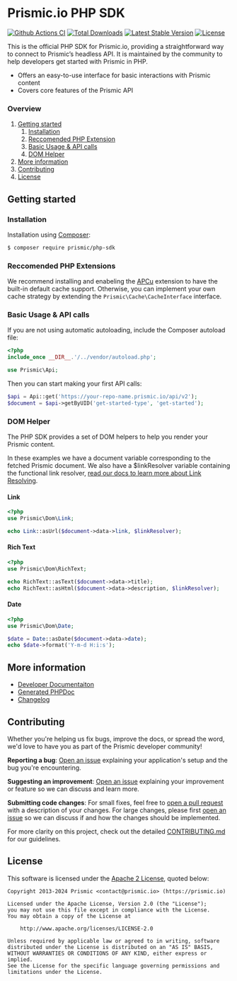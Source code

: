 # Prismic.io PHP SDK

[![Github Actions CI][github-actions-ci-src]][github-actions-ci-href]
[![Total Downloads][packagist-downloads-src]][packagist-downloads-href]
[![Latest Stable Version][packagist-version-src]][packagist-version-href]
[![License][packagist-license-src]][packagist-license-href]

This is the official PHP SDK for Prismic.io, providing a straightforward way to connect to Prismic’s headless API. It is maintained by the community to help developers get started with Prismic in PHP.

-   Offers an easy-to-use interface for basic interactions with Prismic content
-   Covers core features of the Prismic API

### Overview

1. [Getting started](#getting-started)
    1. [Installation](#installation)
    2. [Reccomended PHP Extension](#reccomended-php-extensions)
    3. [Basic Usage & API calls](#basic-usage--api-calls)
    4. [DOM Helper](#dom-helper)
2. [More information](#more-information)
3. [Contributing](#contributing)
4. [License](#license)

## Getting started

### Installation

Installation using [Composer](https://getcomposer.org/doc/00-intro.md):

```bash
$ composer require prismic/php-sdk
```

### Reccomended PHP Extensions

We recommend installing and enabeling the [APCu](https://www.php.net/manual/en/ref.apcu.php) extension to have the built-in default cache support. Otherwise, you can implement your own cache strategy by extending the `Prismic\Cache\CacheInterface` interface.

### Basic Usage & API calls

If you are not using automatic autoloading, include the Composer autoload file:

```php
<?php
include_once __DIR__.'/../vendor/autoload.php';

use Prismic\Api;
```

Then you can start making your first API calls:

```php
$api = Api::get('https://your-repo-name.prismic.io/api/v2');
$document = $api->getByUID('get-started-type', 'get-started');
```

### DOM Helper

The PHP SDK provides a set of DOM helpers to help you render your Prismic content.

In these examples we have a document variable corresponding to the fetched Prismic document. We also have a $linkResolver variable containing the functional link resolver, [read our docs to learn more about Link Resolving](https://prismic.io/docs/php/beyond-the-api/link-resolving).

#### Link

```php
<?php
use Prismic\Dom\Link;

echo Link::asUrl($document->data->link, $linkResolver);
```

#### Rich Text

```php
<?php
use Prismic\Dom\RichText;

echo RichText::asText($document->data->title);
echo RichText::asHtml($document->data->description, $linkResolver);
```

#### Date

```php
<?php
use Prismic\Dom\Date;

$date = Date::asDate($document->data->date);
echo $date->format('Y-m-d H:i:s');
```

## More information

-   [Developer Documentaiton](./docs)
-   [Generated PHPDoc](https://prismicio-community.github.io/php-kit/)
-   [Changelog](https://github.com/prismicio-community/php-kit/releases)

## Contributing

Whether you're helping us fix bugs, improve the docs, or spread the word, we'd love to have you as part of the Prismic developer community!

**Reporting a bug**: [Open an issue][repo-bug-report] explaining your application's setup and the bug you're encountering.

**Suggesting an improvement**: [Open an issue][repo-feature-request] explaining your improvement or feature so we can discuss and learn more.

**Submitting code changes**: For small fixes, feel free to [open a pull request][repo-pull-requests] with a description of your changes. For large changes, please first [open an issue][repo-feature-request] so we can discuss if and how the changes should be implemented.

For more clarity on this project, check out the detailed [CONTRIBUTING.md](./CONTRIBUTING.md) for our guidelines.

## License

This software is licensed under the [Apache 2 License](https://opensource.org/license/apache-2-0), quoted below:

```plaintext
Copyright 2013-2024 Prismic <contact@prismic.io> (https://prismic.io)

Licensed under the Apache License, Version 2.0 (the "License");
you may not use this file except in compliance with the License.
You may obtain a copy of the License at

    http://www.apache.org/licenses/LICENSE-2.0

Unless required by applicable law or agreed to in writing, software
distributed under the License is distributed on an "AS IS" BASIS,
WITHOUT WARRANTIES OR CONDITIONS OF ANY KIND, either express or implied.
See the License for the specific language governing permissions and
limitations under the License.
```

<!-- Links -->

[repo-bug-report]: https://github.com/prismicio-community/php-kit/issues/new?assignees=&labels=bug&template=bug_report.md&title=
[repo-feature-request]: https://github.com/prismicio-community/php-kit/issues/new?assignees=&labels=enhancement&template=feature_request.md&title=
[repo-pull-requests]: https://github.com/prismicio-community/php-kit/pulls

<!-- Badges -->

[github-actions-ci-src]: https://github.com/prismicio-community/php-kit/workflows/ci/badge.svg
[github-actions-ci-href]: https://github.com/prismicio-community/php-kit/actions?query=workflow%3Aci
[packagist-downloads-src]: https://img.shields.io/packagist/dm/prismic/php-sdk
[packagist-downloads-href]: https://packagist.org/packages/prismicio-community/php-kit
[packagist-version-src]: https://img.shields.io/packagist/v/prismic/php-sdk
[packagist-version-href]: https://packagist.org/packages/prismicio-community/php-kit
[packagist-license-src]: https://img.shields.io/packagist/l/prismic/php-sdk
[packagist-license-href]: https://packagist.org/packages/prismicio-community/php-kit
